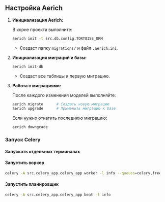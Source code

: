 ## Настройка Aerich

1. **Инициализация Aerich:**

    В корне проекта выполните:

    ```bash
    aerich init -t src.db.config.TORTOISE_ORM
    ```

    - Создаст папку `migrations/` и файл `.aerich.ini`.

2. **Инициализация миграций и базы:**

    ```bash
    aerich init-db
    ```

    - Создаст все таблицы и первую миграцию.

3. **Работа с миграциями:**

    После каждого изменения моделей выполняйте:

    ```bash
    aerich migrate      # Создать новую миграцию
    aerich upgrade      # Применить миграцию к базе
    ```

    Если нужно откатить последнюю миграцию:

    ```bash
    aerich downgrade
    ```
   
### Запуск Celery
#### Запускать отдельных терминалах

#### Запустить воркер
```bash
celery -A src.celery_app.celery_app worker -l info --queues=celery,free --pool=solo
```
#### Запустить планировщик
```bash
celery -A src.celery_app.celery_app beat -l info
```